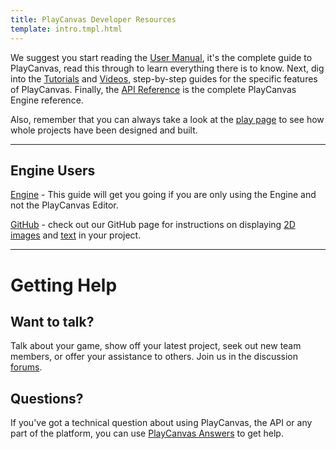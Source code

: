 ```yaml
---
title: PlayCanvas Developer Resources
template: intro.tmpl.html
---
```


We suggest you start reading the [User Manual][1], it's the complete guide to PlayCanvas, read this through to learn everything there is to know. Next, dig into the [Tutorials][3] and [Videos][12], step-by-step guides for the specific features of PlayCanvas. Finally, the [API Reference][4] is the complete PlayCanvas Engine reference.

Also, remember that you can always take a look at the [play page][8] to see how whole projects have been designed and built.

<hr />

## Engine Users

[Engine][9] - This guide will get you going if you are only using the Engine and not the PlayCanvas Editor.

[GitHub][5] - check out our GitHub page for instructions on displaying [2D images][6] and [text][7] in your project.

<hr />

# Getting Help

## Want to talk?

Talk about your game, show off your latest project, seek out new team members, or offer your assistance to others. Join us in the discussion [forums][10].

## Questions?

If you've got a technical question about using PlayCanvas, the API or any part of the platform, you can use [PlayCanvas Answers][11] to get help.

[1]: /user-manual
[2]: /getting-started
[3]: /tutorials
[4]: /engine/api/stable
[5]: https://github.com/playcanvas
[6]: https://github.com/playcanvas/sprites
[7]: https://github.com/playcanvas/fonts
[8]: https://playcanvas.com/play
[9]: /engine
[10]: http://forum.playcanvas.com/
[11]: http://answers.playcanvas.com/
[12]: /tutorials/video
